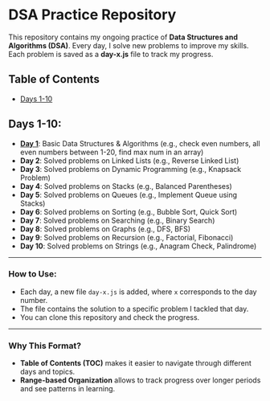 # DSA Practice Repository

This repository contains my ongoing practice of **Data Structures and Algorithms (DSA)**. Every day, I solve new problems to improve my skills. Each problem is saved as a **day-x.js** file to track my progress.

## Table of Contents

- [Days 1-10](#days-1-10)

## Days 1-10:
- [**Day 1**](./Day-1.js): Basic Data Structures & Algorithms (e.g., check even numbers, all even numbers between 1-20, find max num in an array)
- **Day 2**: Solved problems on Linked Lists (e.g., Reverse Linked List)
- **Day 3**: Solved problems on Dynamic Programming (e.g., Knapsack Problem)
- **Day 4**: Solved problems on Stacks (e.g., Balanced Parentheses)
- **Day 5**: Solved problems on Queues (e.g., Implement Queue using Stacks)
- **Day 6**: Solved problems on Sorting (e.g., Bubble Sort, Quick Sort)
- **Day 7**: Solved problems on Searching (e.g., Binary Search)
- **Day 8**: Solved problems on Graphs (e.g., DFS, BFS)
- **Day 9**: Solved problems on Recursion (e.g., Factorial, Fibonacci)
- **Day 10**: Solved problems on Strings (e.g., Anagram Check, Palindrome)

---

### How to Use:
- Each day, a new file `day-x.js` is added, where `x` corresponds to the day number.
- The file contains the solution to a specific problem I tackled that day.
- You can clone this repository and check the progress.

---

### Why This Format?
- **Table of Contents (TOC)** makes it easier to navigate through different days and topics.
- **Range-based Organization** allows to track progress over longer periods and see patterns in learning.
